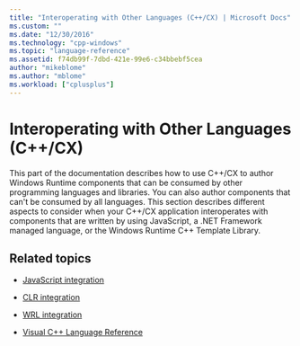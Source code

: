 ```yaml
---
title: "Interoperating with Other Languages (C++/CX) | Microsoft Docs"
ms.custom: ""
ms.date: "12/30/2016"
ms.technology: "cpp-windows"
ms.topic: "language-reference"
ms.assetid: f74db99f-7dbd-421e-99e6-c34bbebf5cea
author: "mikeblome"
ms.author: "mblome"
ms.workload: ["cplusplus"]
---
```

# Interoperating with Other Languages (C++/CX)

This part of the documentation describes how to use C++/CX to author Windows Runtime components that can be consumed by other programming languages and libraries. You can also author components that can't be consumed by all languages. This section describes different aspects to consider when your C++/CX application interoperates with components that are written by using JavaScript, a .NET Framework managed language, or the Windows Runtime C++ Template Library.

## Related topics

- [JavaScript integration](../cppcx/javascript-integration-c-cx.md)

- [CLR integration](../cppcx/clr-integration-c-cx.md)

- [WRL integration](../cppcx/wrl-integration-c-cx.md)

- [Visual C++ Language Reference](../cppcx/visual-c-language-reference-c-cx.md)